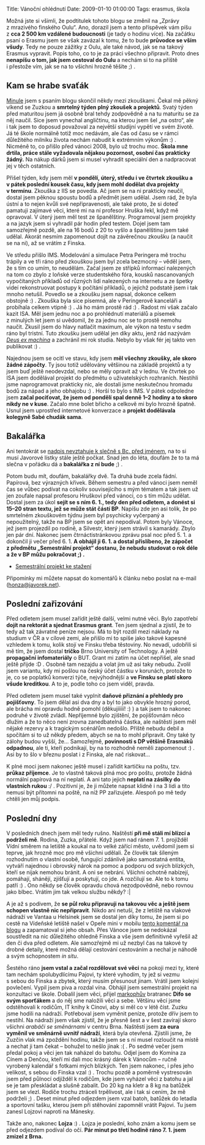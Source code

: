 Title: Vánoční ohlédnutí
Date: 2009-01-10 01:00:00
Tags: erasmus, škola

Možná jste si všimli, že podtitulek tohoto blogu se změnil na „Zprávy z mrazivého finského Oulu“. Ano, dorazil jsem a tento příspěvek vám píšu z **cca 2 500 km vzdálené budoucnosti** (je tady o hodinu více). Na začátku psaní o Erasmu jsem se však zavázal k tomu, že to bude **průvodce se vším všudy**. Tedy ne pouze zážitky z Oulu, ale také návod, jak se na takový Erasmus vypravit. Popis toho, co to je za práci všechno připravit. Proto dnes **nenapíšu o tom, jak jsem cestoval do Oulu** a nechám si to na příště i přestože vím, jak se na to všichni hrozně těšíte ;) .

## Kam se hrabe svaťák

[Minule](http://honzajavorek.cz/blog/zaverecna-bitva-se-blizi) jsem s psaním blogu skončil někdy mezi zkouškami. Čekal mě pěkný víkend se Zuzkou a **smrtelný týden plný zkoušek a projektů**. Svatý týden před maturitou jsem já osobně bral tehdy zodpovědně a na tu maturitu se za něj naučil. Sice jsem vynechal angličtinu, na kterou jsem šel „na ostro“, ale i tak jsem to doposud považoval za největší studijní vypětí ve svém životě. Já té škole normálně totiž moc nedávám, ale čas od času se v rámci důležitého milníku života nechám nabudit k extrémním výkonům :) . Nicméně to, co přišlo před vánoci 2008, bylo už trochu moc. **Škola mne drtila, práce stále vyžadovala nějakou pozornost, osobní čas prakticky žádný.** Na nákup dárků jsem si musel vyhradit speciální den a nadpracovat jej v těch ostatních.

Přišel týden, kdy jsem měl **v pondělí, úterý, středu i ve čtvrtek zkoušku a v pátek poslední kousek času, kdy jsem mohl dodělat dva projekty v termínu**. Zkouška z IIS se povedla. Ač jsem se na ni prakticky neučil, dostal jsem pěknou spoustu bodů a předmět jsem udělal. Jsem rád, že byla ústní a to nejen kvůli své nepřipravenosti, ale také proto, že si doteď pamatuji zajímavé věci, které mi na ní profesor Hruška řekl, když mě opravoval. V úterý jsem měl test ze španělštiny. Programoval jsem projekty a na jazyk jsem si vyhradil pár hodin před testem. Dojel jsem tam samozřejmě pozdě, ale na 16 bodů z 20 to vyšlo a španělštinu jsem také udělal. Akorát nesmím zapomenout dojít na závěrečnou zkoušku (a naučit se na ni), až se vrátím z Finska.

Ve středu přišlo IMS. Modelování a simulace Petra Peringera mě trochu trápily a ve tři ráno před zkouškou jsem byl zcela bezmocný – věděl jsem, že s tím co umím, to neudělám. Začal jsem ze střípků informací nalezených na tom co zbylo z loňské verze studentského fóra, kousků nascanovaných vypočítaných příkladů od různých lidí nalezených na internetu a ze špetky videí rekonstruovat postupy k počítání příkladů, o jejichž podstatě jsem i tak mnoho netušil. Povedlo se a zkoušku jsem napsal, dokonce celkem obstojně :) . Zkouška byla sice písemná, ale v Peringerově kanceláři a probíhala celkem vtipně :) . Já ho mám prostě rád :) . Radost mi však začalo kazit ISA. Měl jsem jednu noc a po prohlédnutí materiálů a písemek z minulých let jsem si uvědomil, že za jednu noc se to prostě nemohu naučit. Zkusil jsem do hlavy natlačit maximum, ale výkon na testu v sedm ráno byl tristní. Tuto zkoušku jsem udělal jen díky aktu, jenž rád nazývám *[Deus ex machina](http://cs.wikipedia.org/wiki/Deus_ex_machina)* a zachránil mi rok studia. Nebylo by však fér jej takto ven publikovat :) .

Najednou jsem se ocitl ve stavu, kdy jsem **měl všechny zkoušky, ale skoro žádné zápočty**. Ty jsou totiž udělovány většinou na základě projektů a ty jsem buď ještě neodevzdal, nebo se měly opravit až v lednu. Ve čtvrtek po ISA jsem dodělával projekt do předmětu o uživatelských rozhraních. Nestihli jsme naprogramovat prakticky nic, ale dostali jsme neskutečnou hromadu bodů za nápad a jeho obhajobu :) . Horší to bylo s IMS. V pátek odpoledne jsem **začal pociťovat, že jsem od pondělí spal denně 1–2 hodiny a to skoro nikdy ne v kuse**. Začalo mne bolet břicho a celkově mi bylo hrozně špatně. Usnul jsem uprostřed internetové konverzace a **projekt dodělávala kolegyně Sabé chudák sama**.

## Bakalářka

Ani tentokrát se [nadpis nevztahuje k slečně s Bc. před jménem](http://honzajavorek.cz/blog/bakalarka), na to si musí Javorové lístky stále ještě počkat. Snad jen do léta, doufám že to ta má slečna v pořádku dá a **bakalářka z ní bude**
;) .

Potom budu mít, doufám, bakalářky dvě. Ta druhá bude zcela fádní. Papírová, bez výrazných křivek. Během semestru a před vánoci jsem neměl čas se vůbec podívat na cokoliv souvisejícího s mým tématem a tak jsem už jen zoufale napsal profesoru Hruškovi před vánoci, co s tím můžu udělat. Dostal jsem za úkol **sejít se s ním 6. 1., tedy den před odletem, a donést si 15–20 stran textu, jež se může stát částí BP**. Napíšu zde jen asi tolik, že po smrtelném zkouškovém týdnu jsem byl psychicky vyčerpaný a nepoužitelný, takže na BP jsem se opět ani nepodíval. Potom byly Vánoce, jež jsem projezdil po rodině, a Silvestr, který jsem strávil s kamarády. Zbylo jen pár dní. Nakonec jsem čtrnáctistránkovou zprávu psal noc před 5. 1. a dokončil ji večer před 6. 1. **A obhájil ji 6. 1. a dostal přislíbeno, že zápočet z předmětu „Semestrální projekt“ dostanu, že nebudu studovat o rok déle a že v BP můžu pokračovat ;) .**

-   [Semestrální projekt ke stažení](files/zprava.pdf)

Připomínky mi můžete napsat do komentářů k článku nebo poslat na e-mail ([honza@javorek.net](mailto:honza@javorek.net)).

## Poslední zařizování

Před odletem jsem musel zařídit ještě další, velmi nutné věci. Bylo zapotřebí **dojít na rektorát a sjednat Erasmus grant**. Ten jsem sjednal a zjistil, že to tedy až tak závratné peníze nejsou. Má to být rozdíl mezi náklady na studium v ČR a v cílové zemi, ale přišlo mi to spíše jako takové kapesné vzhledem k tomu, kolik stojí ve Finsku třeba těstoviny. No nevadí, udobřili si mě tím, že jsem dostal **tričko** Brno University of Technology. A ještě **propagační infomateriály** o BUT. Grant mi zatím na účet nepřišel, ale snad ještě přijde :D . Osobně tam nezajdu a volat jim už asi taky nebudu. Zvolil jsem variantu, kdy mi pošlou na český účet částku v korunách, protože to je, co se poplatků konverzi týče, nejvýhodnější a **ve Finsku se platí skoro všude kreditkou**. A to je, podle toho co jsem viděl, pravda.

Před odletem jsem musel také vyplnit **daňové přiznání a přehledy pro pojišťovny**. To jsem dělal asi dva dny a byl to jako obvykle hrozný porod, ale brácha mi opravdu hodně pomohl (děkujííííí! :) ) a tak jsem to nakonec podruhé v životě zvládl. Nepříjemné bylo zjištění, že pojišťovnám něco dlužím a že to něco není zrovna zanedbatelná částka, ale naštěstí jsem měl nějaké rezervy a k tragickým scénářům nedošlo. Příště nebudu debil a spočítám si to už někdy předem, abych se na to mohl připravit. Ony také ty zálohy budou vyšší, že… Samozřejmě, **povinnosti s DP většině Erasmáků odpadnou**, ale ti, kteří podnikají, by na to rozhodně neměli zapomenout :) . Asi by to šlo v březnu poslat i z Finska, ale nač riskovat…

K plné moci jsem nakonec ještě musel i zařídit kartičku na poštu, tzv. **průkaz příjemce**. Je to vlastně taková plná moc pro poštu, protože žádná normální papírová na ní neplatí. A ani tato jejich **neplatí na zásilky do vlastních rukou** :/ . Pozitivní je, že ji můžete napsat klidně i na 3 lidi a tito nemusí být přítomni na poště, na níž PP zařizujete. Alespoň po mě tedy chtěli jen můj
podpis.

## Poslední dny

V posledních dnech jsem měl tedy rušno. Naštěstí **při mě stáli mí blízcí a podrželi mě**. Rodina, Zuzka, přátelé. Když jsem nad ránem 7. 1. projížděl Vídní směrem na letiště a koukal na to velké zářící město, uvědomil jsem si teprve, jak hrozně moc pro mě všichni udělali. Že člověk tak šíleným rozhodnutím o vlastní osobě, fungující zdánlivě jako samostatná entita, vytváří najednou i obrovský nárok na pomoc a podporu od svých blízkých, kteří se nijak nemohou bránit. A oni se nebrání. Všichni ochotně nabízejí, pomáhají, shánějí, zjišťují a poskytují, co jde. A rozčilují se. Ale to k tomu patří :) . Ono někdy se člověk opravdu chová nezodpovědně, nebo rovnou jako blbec. Vrátím jim tak velkou službu někdy? :|

A je až s podivem, že **se půl roku připravuji na takovou věc a ještě jsem schopen vlastně nic nepřipravit**. Nikdo ani netuší, že z letiště na vlakové nádraží ve Vantaa u Helsinek jsem se dostal jen díky tomu, že jsem si po cestě na Vídeňské letiště našel v Opeře mini v mobilu [tento komentář na blogu](http://honzajavorek.cz/blog/vsichni-jste-blazni-jenom-ja-jsem-letadlo) a zapamatoval si jeho obsah. Přes Vánoce jsem se nedokázal soustředit na nic důležitého ohledně Finska a vše jsem definitivně vyřešil až den či dva před odletem. Ale samozřejmě mi už nezbyl čas na takové ty drobné detaily, které možná dělají cestování cestováním a nechal je náhodě a svým schopnostem *in situ*.

Šestého ráno **jsem vstal a začal rozdělovat své věci** na pokoji mezi ty, které tam nechám spolubydlícímu Pajovi, ty které vyhodím, ty jež si vezmu s sebou do Finska a zbytek, který musím přesunout jinam. Vrátil jsem kolejní povlečení. Vypil jsem piva a rozdal vína. Obhájil jsem semestrální projekt na konzultaci ve škole. Dobalil jsem věci, přijel [markophův](http://blog.markoph.net/) bratranec **Difo se svým sporťákem** a do něj sme naložili věci a sebe. Většinu věcí jsme odstěhovali k rodičům, IT knihy k Cínovi, aby si měl co v létě číst. Zuzku jsme hodili na nádraží. Potřeboval jsem vyměnit peníze, protože dřív jsem to nestihl. Na nádraží jsem však zjistil, že je přesně šest a v šest zavírají skoro všichni *arabáči se směnárnami* v centru Brna. Naštěstí jsem **za eura vyměnil ve směnárně uvnitř nádraží**, která byla otevřená. Zjistili jsme, že Zuzčin vlak má zpoždění hodinu, takže jsem se s ní musel rozloučit na místě a nechat ji tam čekat – bohužel to nešlo jinak :( . Po sedmé večer jsem předal pokoj a věci jen tak naházel do batohu. Odjel jsem do Komína za Cínem a Denčou, kteří mi dali moc krásný dárek k Vánocům – ručně vyrobený kalendář s fotkami mých blízkých. Ten jsem nakonec, i přes jeho velikost, s sebou do Finska vzal :) . Trochu pozdě a poměrně vystresován jsem před půlnocí odjížděl k rodičům, kde jsem vyházel věci z batohu a jal se je tam přeskládat a slušně zabalit. Do 20 kg na kletr a 8 kg na batůžek jsem se vlezl. Rodiče trochu ztráceli trpělivost, ale i tak si cením, že mě podrželi ;) . Deset minut před odjezdem jsem vzal batoh, batůžek do letadla a sportovní tašku, kterou jsem při stěhování zapomněl vrátit Pajovi. Tu jsem zanesl Lojzovi naproti na Mánesky.

Takže ano, nakonec **Lojza** :) . Lojza je poslední, koho znám a komu jsem se před odjezdem podíval do očí. **Pár minut po třetí hodině ráno 7. 1. jsem zmizel z Brna.**